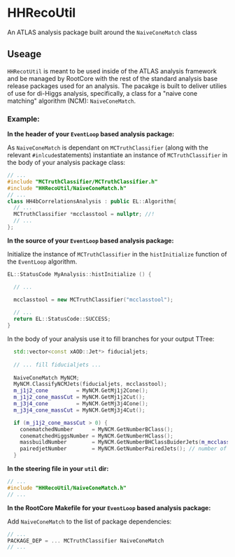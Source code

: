 # HHRecoUtil
An ATLAS analysis package built around the `NaiveConeMatch` class

## Useage
`HHRecotUtil` is meant to be used inside of the ATLAS analysis framework and be managed by RootCore with the rest of the standard analysis base release packages used for an analysis. The pacakge is built to deliver utilies of use for di-Higgs analysis, specifically, a class for a "naive cone matching" algorithm (NCM): `NaiveConeMatch`.

### Example:
**In the header of your `EventLoop` based analysis package:**

As `NaiveConeMatch` is dependant on `MCTruthClassifier` (along with the relevant `#inlcude`statements) instantiate an instance of `MCTruthClassifier` in the body of your analysis package class:
```C++
// ...
#include "MCTruthClassifier/MCTruthClassifier.h"
#include "HHRecoUtil/NaiveConeMatch.h"
// ...
class HH4bCorrelationsAnalysis : public EL::Algorithm{
  // ...
  MCTruthClassifier *mcclasstool = nullptr; //!
  // ...
};
```
**In the source of your `EventLoop` based analysis package:**

Initialize the instance of `MCTruthClassifier` in the `histInitialize` function of the `EventLoop` algorithm.
```C++
EL::StatusCode MyAnalysis::histInitialize () {

  // ...

  mcclasstool = new MCTruthClassifier("mcclasstool");
  
  // ...
  return EL::StatusCode::SUCCESS;
}
```
In the body of your analysis use it to fill branches for your output TTree:
```C++
  std::vector<const xAOD::Jet*> fiducialjets;
  
  // ... fill fiducialjets ...
  
  NaiveConeMatch MyNCM;
  MyNCM.ClassifyNCMJets(fiducialjets, mcclasstool);
  m_j1j2_cone         = MyNCM.GetMj1j2Cone();
  m_j1j2_cone_massCut = MyNCM.GetMj1j2Cut();
  m_j3j4_cone         = MyNCM.GetMj3j4Cone();
  m_j3j4_cone_massCut = MyNCM.GetMj3j4Cut();

  if (m_j1j2_cone_massCut > 0) {
    conematchedNumber      = MyNCM.GetNumberBClass();
    conematchedHiggsNumber = MyNCM.GetNumberHClass();
    massbuildNumber        = MyNCM.GetNumberBHClassBuiderJets(m_mcclasstool);
    pairedjetNumber        = MyNCM.GetNumberPairedJets(); // number of jets with pair, not number of pairs
  }
```
**In the steering file in your `util` dir:**
```C++
// ...
#include "HHRecoUtil/NaiveConeMatch.h"
// ...
```
**In the RootCore Makefile for your `EventLoop` based analysis package:**

Add `NaiveConeMatch` to the list of package dependencies:
```C++
// ...
PACKAGE_DEP = ... MCTruthClassifier NaiveConeMatch
// ...
```
